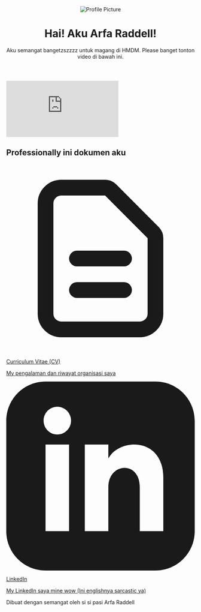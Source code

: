 <html lang="en">

<head>
    <meta charset="UTF-8">
    <meta name="viewport" content="width=device-width, initial-scale=1.0">
    <title>Arfa Raddell - Internship Application</title>
    <!-- Tailwind CSS for styling -->
    <script src="https://cdn.tailwindcss.com"></script>
    <!-- Google Fonts: Inter -->
    <link rel="preconnect" href="https://fonts.googleapis.com">
    <link rel="preconnect" href="https://fonts.gstatic.com" crossorigin>
    <link href="https://fonts.googleapis.com/css2?family=Inter:wght@400;500;600;700&display=swap" rel="stylesheet">
    <style>
        /* Custom styles to apply the Inter font */
        body {
            font-family: 'Inter', sans-serif;
        }
    </style>
</head>

<body class="bg-gray-100 text-gray-800">
    <div class="container mx-auto max-w-2xl p-4 sm:p-6 md:p-8">
        <header class="text-center mb-8">
            <img src="https://placehold.co/100x100/EBF4FF/333333?text=AR" alt="Profile Picture" class="w-24 h-24 rounded-full mx-auto mb-4 border-4 border-white shadow-lg">
            <h1 class="text-3xl font-bold text-blue-800">Hai! Aku Arfa Raddell!</h1>
            <p class="text-md text-gray-600 mt-1">Aku semangat bangetzszzzz untuk magang di HMDM. Please banget tonton video di bawah ini.</p>
        </header>
        <div class="mb-8 rounded-lg overflow-hidden shadow-2xl">
            <!-- IMPORTANT: Replace this with your actual YouTube video embed URL -->
            <iframe src="https://www.youtube.com/embed/dQw4w9WgXcQ" frameborder="0" allow="accelerometer; autoplay; clipboard-write; encrypted-media; gyroscope; picture-in-picture" allowfullscreen class="w-full h-80">
            </iframe>
        </div>
        <main>
            <h2 class="text-center text-xl font-semibold mb-6 text-gray-700">Professionally ini dokumen aku</h2>
            <div class="space-y-4">
                <a href="#" target="_blank" class="block bg-white p-4 rounded-lg shadow-md hover:shadow-xl hover:bg-blue-50 transition-all duration-300 ease-in-out transform hover:-translate-y-1">
                    <div class="flex items-center">
                        <div class="flex-shrink-0">
                            <!-- Icon Placeholder -->
                            <svg class="w-6 h-6 text-blue-600" fill="none" stroke="currentColor" viewBox="0 0 24 24" xmlns="http://www.w3.org/2000/svg">
                                <path stroke-linecap="round" stroke-linejoin="round" stroke-width="2" d="M9 12h6m-6 4h6m2 5H7a2 2 0 01-2-2V5a2 2 0 012-2h5.586a1 1 0 01.707.293l5.414 5.414a1 1 0 01.293.707V19a2 2 0 01-2 2z"></path>
                            </svg>
                        </div>
                        <div class="ml-4">
                            <p class="font-semibold text-lg">Curriculum Vitae (CV)</p>
                            <p class="text-sm text-gray-500">My pengalaman dan riwayat organisasi saya</p>
                        </div>
                    </div>
                </a>
                <a href="#" target="_blank" class="block bg-white p-4 rounded-lg shadow-md hover:shadow-xl hover:bg-blue-50 transition-all duration-300 ease-in-out transform hover:-translate-y-1">
                    <div class="flex items-center">
                        <div class="flex-shrink-0">
                            <!-- Icon Placeholder -->
                            <svg class="w-6 h-6 text-blue-600" fill="currentColor" viewBox="0 0 24 24" xmlns="http://www.w3.org/2000/svg">
                                <path d="M19 0h-14c-2.761 0-5 2.239-5 5v14c0 2.761 2.239 5 5 5h14c2.762 0 5-2.239 5-5v-14c0-2.761-2.238-5-5-5zm-11 19h-3v-11h3v11zm-1.5-12.268c-.966 0-1.75-.79-1.75-1.764s.784-1.764 1.75-1.764 1.75.79 1.75 1.764-.783 1.764-1.75 1.764zm13.5 12.268h-3v-5.604c0-3.368-4-3.113-4 0v5.604h-3v-11h3v1.765c1.396-2.586 7-2.777 7 2.476v6.759z"></path>
                            </svg>
                        </div>
                        <div class="ml-4">
                            <p class="font-semibold text-lg">LinkedIn</p>
                            <p class="text-sm text-gray-500">My LinkedIn saya mine wow (Ini englishnya sarcastic ya)</p>
                        </div>
                    </div>
                </a>
            </div>
        </main>
        <!-- Footer -->
        <footer class="text-center mt-12">
            <p class="text-gray-500 text-sm">Dibuat dengan semangat oleh si si pasi Arfa Raddell</p>
        </footer>
    </div>

</body>
</html>

